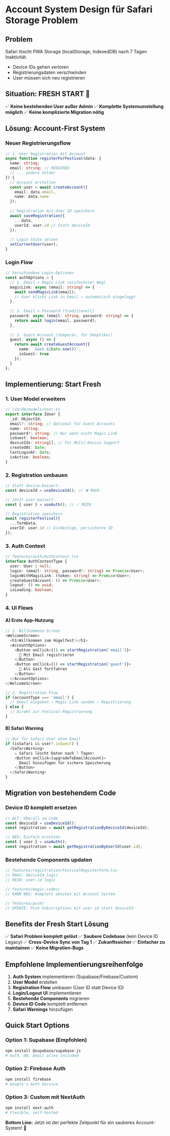# Account System Design für Safari Storage Problem

## Problem
Safari löscht PWA Storage (localStorage, IndexedDB) nach 7 Tagen Inaktivität.
- Device IDs gehen verloren
- Registrierungsdaten verschwinden  
- User müssen sich neu registrieren

## Situation: FRESH START 🚀
✅ **Keine bestehenden User außer Admin**
✅ **Komplette Systemumstellung möglich**
✅ **Keine komplizierte Migration nötig**

## Lösung: Account-First System

### Neuer Registrierungsflow
```typescript
// 1. User Registration mit Account
async function registerForFestival(data: {
  name: string;
  email: string; // REQUIRED
  // ... andere Felder
}) {
  // Account erstellen
  const user = await createAccount({
    email: data.email,
    name: data.name
  });
  
  // Registration mit User ID speichern
  await saveRegistration({
    ...data,
    userId: user.id // Statt deviceId
  });
  
  // Login State setzen
  setCurrentUser(user);
}
```

### Login Flow
```typescript
// Verschiedene Login-Optionen
const authOptions = {
  // 1. Email + Magic Link (einfachster Weg)
  magicLink: async (email: string) => {
    await sendMagicLink(email);
    // User klickt Link in Email → automatisch eingeloggt
  },
  
  // 2. Email + Password (traditionell)
  password: async (email: string, password: string) => {
    return await login(email, password);
  },
  
  // 3. Guest Account (temporär, für Skeptiker)
  guest: async () => {
    return await createGuestAccount({
      name: `Gast-${Date.now()}`,
      isGuest: true
    });
  }
};
```

## Implementierung: Start Fresh

### 1. User Model erweitern
```typescript
// lib/db/models/User.ts
export interface IUser {
  _id: ObjectId;
  email?: string; // Optional für Guest Accounts
  name: string;
  password?: string; // Nur wenn nicht Magic Link
  isGuest: boolean;
  deviceIds: string[]; // Für Multi-Device Support
  createdAt: Date;
  lastLoginAt: Date;
  isActive: boolean;
}
```

### 2. Registration umbauen
```typescript
// Statt device-basiert:
const deviceId = useDeviceId(); // ❌ RAUS

// Jetzt user-basiert:
const { user } = useAuth(); // ✅ REIN

// Registration speichern
await registerFestival({
  ...formData,
  userId: user.id // Eindeutige, persistente ID
});
```

### 3. Auth Context
```typescript
// features/auth/AuthContext.tsx
interface AuthContextType {
  user: User | null;
  login: (email: string, password?: string) => Promise<User>;
  loginWithMagicLink: (token: string) => Promise<User>;
  createGuestAccount: () => Promise<User>;
  logout: () => void;
  isLoading: boolean;
}
```

### 4. UI Flows

#### A) Erste App-Nutzung
```typescript
// 1. Willkommens-Screen
<WelcomeScreen>
  <h1>Willkommen zum Hügelfest!</h1>
  <AccountOptions>
    <Button onClick={() => startRegistration('email')}>
      📧 Mit Email registrieren
    </Button>
    <Button onClick={() => startRegistration('guest')}>
      👤 Als Gast fortfahren
    </Button>
  </AccountOptions>
</WelcomeScreen>

// 2. Registration Flow
if (accountType === 'email') {
  // Email eingeben → Magic Link senden → Registrierung
} else {
  // Direkt zur Festival-Registrierung
}
```

#### B) Safari Warning
```typescript
// Nur für Safari User ohne Email
if (isSafari && user?.isGuest) {
  <SafariWarning>
    ⚠️ Safari löscht Daten nach 7 Tagen!
    <Button onClick={upgradeToEmailAccount}>
      Email hinzufügen für sichere Speicherung
    </Button>
  </SafariWarning>
}
```

## Migration von bestehendem Code

### Device ID komplett ersetzen
```typescript
// ALT: Überall im Code
const deviceId = useDeviceId();
const registration = await getRegistrationByDeviceId(deviceId);

// NEU: Einfach ersetzen
const { user } = useAuth();
const registration = await getRegistrationByUserId(user.id);
```

### Bestehende Components updaten
```typescript
// features/registration/FestivalRegisterForm.tsx
// RAUS: deviceId logic
// REIN: user.id logic

// features/magic-codes/ 
// KANN WEG: Komplett obsolet mit Account System

// features/push/
// UPDATE: Push Subscriptions mit user.id statt deviceId
```

## Benefits der Fresh Start Lösung

✅ **Safari Problem komplett gelöst**
✅ **Saubere Codebase** (kein Device ID Legacy)
✅ **Cross-Device Sync von Tag 1**
✅ **Zukunftssicher**
✅ **Einfacher zu maintainen**
✅ **Keine Migration-Bugs**

## Empfohlene Implementierungsreihenfolge

1. **Auth System** implementieren (Supabase/Firebase/Custom)
2. **User Model** erstellen
3. **Registration Flow** umbauen (User ID statt Device ID)
4. **Login/Logout UI** implementieren
5. **Bestehende Components** migrieren
6. **Device ID Code** komplett entfernen
7. **Safari Warnings** hinzufügen

## Quick Start Options

### Option 1: Supabase (Empfohlen)
```bash
npm install @supabase/supabase-js
# Auth, DB, Email alles included
```

### Option 2: Firebase Auth
```bash
npm install firebase
# Google's Auth Service
```

### Option 3: Custom mit NextAuth
```bash
npm install next-auth
# Flexible, self-hosted
```

**Bottom Line:** Jetzt ist der perfekte Zeitpunkt für ein sauberes Account-System! 🎉 